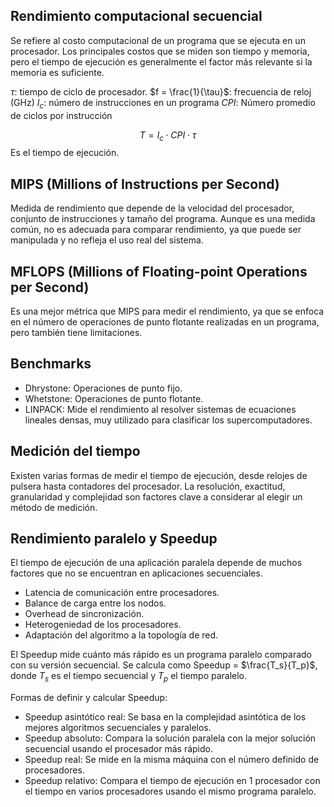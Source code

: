 ## Rendimiento computacional secuencial
Se refiere al costo computacional de un programa que se ejecuta en un procesador.
Los principales costos que se miden son tiempo y memoria, pero el tiempo de ejecución es generalmente el factor más relevante si la memoria es suficiente.

$\tau$: tiempo de ciclo de procesador.
$f = \frac{1}{\tau}$: frecuencia de reloj (GHz)
$I_c$: número de instrucciones en un programa
$CPI$: Número promedio de ciclos por instrucción

$$T = I_c \cdot CPI \cdot \tau$$ Es el tiempo de ejecución.

## MIPS (Millions of Instructions per Second)
Medida de rendimiento que depende de la velocidad del procesador, conjunto de instrucciones y tamaño del programa.
Aunque es una medida común, no es adecuada para comparar rendimiento, ya que puede ser manipulada y no refleja el uso real del sistema.

## MFLOPS (Millions of Floating-point Operations per Second)
Es una mejor métrica que MIPS para medir el rendimiento, ya que se enfoca en el número de operaciones de punto flotante realizadas en un programa, pero también tiene limitaciones.

## Benchmarks
- Dhrystone: Operaciones de punto fijo.
- Whetstone: Operaciones de punto flotante.
- LINPACK: Mide el rendimiento al resolver sistemas de ecuaciones lineales densas, muy utilizado para clasificar los supercomputadores.

## Medición del tiempo
Existen varias formas de medir el tiempo de ejecución, desde relojes de pulsera hasta contadores del procesador.
La resolución, exactitud, granularidad  y complejidad son factores clave a considerar al elegir un método de medición.

## Rendimiento paralelo y Speedup
El tiempo de ejecución de una aplicación paralela depende de muchos factores que no se encuentran en aplicaciones secuenciales.
- Latencia de comunicación entre procesadores.
- Balance de carga entre los nodos.
- Overhead de sincronización.
- Heterogeniedad de los procesadores.
- Adaptación del algoritmo a la topología de red.

El Speedup mide cuánto más rápido es un programa paralelo comparado con su versión secuencial. Se calcula como Speedup = $\frac{T_s}{T_p}$, donde $T_s$ es el tiempo secuencial y $T_p$ el tiempo paralelo.

Formas de definir y calcular Speedup:
- Speedup asintótico real: Se basa en la complejidad asintótica de los mejores algoritmos secuenciales y paralelos.
- Speedup absoluto: Compara la solución paralela con la mejor solución secuencial usando el procesador más rápido.
- Speedup real: Se mide en la misma máquina con el número definido de procesadores.
- Speedup relativo: Compara el tiempo de ejecución en 1 procesador con el tiempo en varios procesadores usando el mismo programa paralelo.